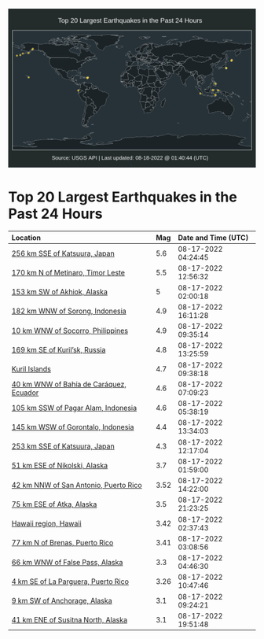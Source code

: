 ![Map](./map.png)

# Top 20 Largest Earthquakes in the Past 24 Hours

| Location | Mag | Date and Time (UTC) |
|:---|:---|:---|
| [256 km SSE of Katsuura, Japan](https://earthquake.usgs.gov/earthquakes/eventpage/us6000ibi3) | 5.6 | 08-17-2022 04:24:45 |
| [170 km N of Metinaro, Timor Leste](https://earthquake.usgs.gov/earthquakes/eventpage/us6000ibju) | 5.5 | 08-17-2022 12:56:32 |
| [153 km SW of Akhiok, Alaska](https://earthquake.usgs.gov/earthquakes/eventpage/ak022air9dp1) | 5 | 08-17-2022 02:00:18 |
| [182 km WNW of Sorong, Indonesia](https://earthquake.usgs.gov/earthquakes/eventpage/us6000ibmm) | 4.9 | 08-17-2022 16:11:28 |
| [10 km WNW of Socorro, Philippines](https://earthquake.usgs.gov/earthquakes/eventpage/us6000ibj7) | 4.9 | 08-17-2022 09:35:14 |
| [169 km SE of Kuril’sk, Russia](https://earthquake.usgs.gov/earthquakes/eventpage/us6000ibky) | 4.8 | 08-17-2022 13:25:59 |
| [Kuril Islands](https://earthquake.usgs.gov/earthquakes/eventpage/us6000ibj9) | 4.7 | 08-17-2022 09:38:18 |
| [40 km WNW of Bahía de Caráquez, Ecuador](https://earthquake.usgs.gov/earthquakes/eventpage/us6000ibis) | 4.6 | 08-17-2022 07:09:23 |
| [105 km SSW of Pagar Alam, Indonesia](https://earthquake.usgs.gov/earthquakes/eventpage/us6000ibif) | 4.6 | 08-17-2022 05:38:19 |
| [145 km WSW of Gorontalo, Indonesia](https://earthquake.usgs.gov/earthquakes/eventpage/us6000ibl0) | 4.4 | 08-17-2022 13:34:03 |
| [253 km SSE of Katsuura, Japan](https://earthquake.usgs.gov/earthquakes/eventpage/us6000ibjq) | 4.3 | 08-17-2022 12:17:04 |
| [51 km ESE of Nikolski, Alaska](https://earthquake.usgs.gov/earthquakes/eventpage/us6000ibhb) | 3.7 | 08-17-2022 01:59:00 |
| [42 km NNW of San Antonio, Puerto Rico](https://earthquake.usgs.gov/earthquakes/eventpage/pr2022229001) | 3.52 | 08-17-2022 14:22:00 |
| [75 km ESE of Atka, Alaska](https://earthquake.usgs.gov/earthquakes/eventpage/us6000ibqz) | 3.5 | 08-17-2022 21:23:25 |
| [Hawaii region, Hawaii](https://earthquake.usgs.gov/earthquakes/eventpage/hv73111782) | 3.42 | 08-17-2022 02:37:43 |
| [77 km N of Brenas, Puerto Rico](https://earthquake.usgs.gov/earthquakes/eventpage/pr71366498) | 3.41 | 08-17-2022 03:08:56 |
| [66 km WNW of False Pass, Alaska](https://earthquake.usgs.gov/earthquakes/eventpage/us6000ibi5) | 3.3 | 08-17-2022 04:46:30 |
| [4 km SE of La Parguera, Puerto Rico](https://earthquake.usgs.gov/earthquakes/eventpage/pr2022229000) | 3.26 | 08-17-2022 10:47:46 |
| [9 km SW of Anchorage, Alaska](https://earthquake.usgs.gov/earthquakes/eventpage/ak022aivkkco) | 3.1 | 08-17-2022 09:24:21 |
| [41 km ENE of Susitna North, Alaska](https://earthquake.usgs.gov/earthquakes/eventpage/ak022aj1oqut) | 3.1 | 08-17-2022 19:51:48 |
